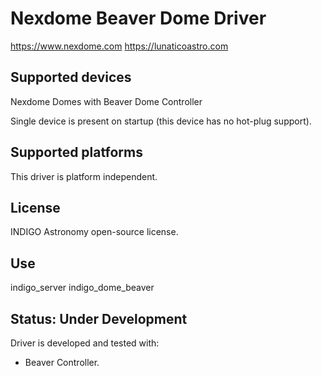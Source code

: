# Nexdome Beaver Dome Driver

https://www.nexdome.com
https://lunaticoastro.com

## Supported devices

Nexdome Domes with Beaver Dome Controller

Single device is present on startup (this device has no hot-plug support).

## Supported platforms

This driver is platform independent.

## License

INDIGO Astronomy open-source license.

## Use

indigo_server indigo_dome_beaver

## Status: Under Development

Driver is developed and tested with:
* Beaver Controller.
